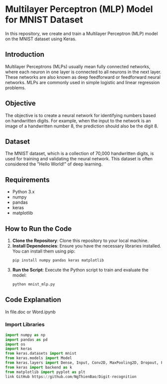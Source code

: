 # Multilayer Perceptron (MLP) Model for MNIST Dataset

In this repository, we create and train a Multilayer Perceptron (MLP) model on the MNIST dataset using Keras.

## Introduction

Multilayer Perceptrons (MLPs) usually mean fully connected networks, where each neuron in one layer is connected to all neurons in the next layer. These networks are also known as deep feedforward or feedforward neural networks. MLPs are commonly used in simple logistic and linear regression problems.

## Objective

The objective is to create a neural network for identifying numbers based on handwritten digits. For example, when the input to the network is an image of a handwritten number 8, the prediction should also be the digit 8.

## Dataset

The MNIST dataset, which is a collection of 70,000 handwritten digits, is used for training and validating the neural network. This dataset is often considered the "Hello World!" of deep learning.

## Requirements

- Python 3.x
- numpy
- pandas
- keras
- matplotlib

## How to Run the Code

1. **Clone the Repository**: Clone this repository to your local machine.
2. **Install Dependencies**: Ensure you have the necessary libraries installed. You can install them using pip:
    ```sh
    pip install numpy pandas keras matplotlib
    ```
3. **Run the Script**: Execute the Python script to train and evaluate the model:
    ```sh
    python mnist_mlp.py
    ```

## Code Explanation
In file.doc or Word.ipynb
### Import Libraries

```python
import numpy as np
import pandas as pd
import os
import keras
from keras.datasets import mnist
from keras.models import Model
from keras.layers import Dense, Input, Conv2D, MaxPooling2D, Dropout, Flatten
from keras import backend as k
from matplotlib import pyplot as plt
link GitHub https://github.com/NgThienBao/Digit-recognition
